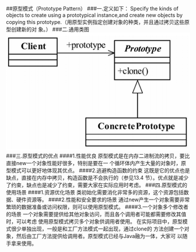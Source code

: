 ##原型模式（Prototype Pattern）
###一.定义如下：
Specify the kinds of objects to create using a prototypical instance,and create new objects by
copying this prototype.（用原型实例指定创建对象的种类，并且通过拷贝这些原型创建新的对
象。）
###二.通用类图
![](.readMe_images/ad46622e.png)
###三.原型模式的优点
####1.性能优良
原型模式是在内存二进制流的拷贝，要比直接new一个对象性能好很多，特别是要在一
个循环体内产生大量的对象时，原型模式可以更好地体现其优点。
####2.逃避构造函数的约束
这既是它的优点也是缺点，直接在内存中拷贝，构造函数是不会执行的（参见13.4
节）。优点就是减少了约束，缺点也是减少了约束，需要大家在实际应用时考虑。
###四.原型模式的使用场景
####1.资源优化场景
类初始化需要消化非常多的资源，这个资源包括数据、硬件资源等。
####2.性能和安全要求的场景
通过new产生一个对象需要非常繁琐的数据准备或访问权限，则可以使用原型模式。
####3.一个对象多个修改者的场景
一个对象需要提供给其他对象访问，而且各个调用者可能都需要修改其值时，可以考虑
使用原型模式拷贝多个对象供调用者使用。
在实际项目中，原型模式很少单独出现，一般是和工厂方法模式一起出现，通过clone的
方法创建一个对象，然后由工厂方法提供给调用者。原型模式已经与Java融为一体，大家可
以随手拿来使用。